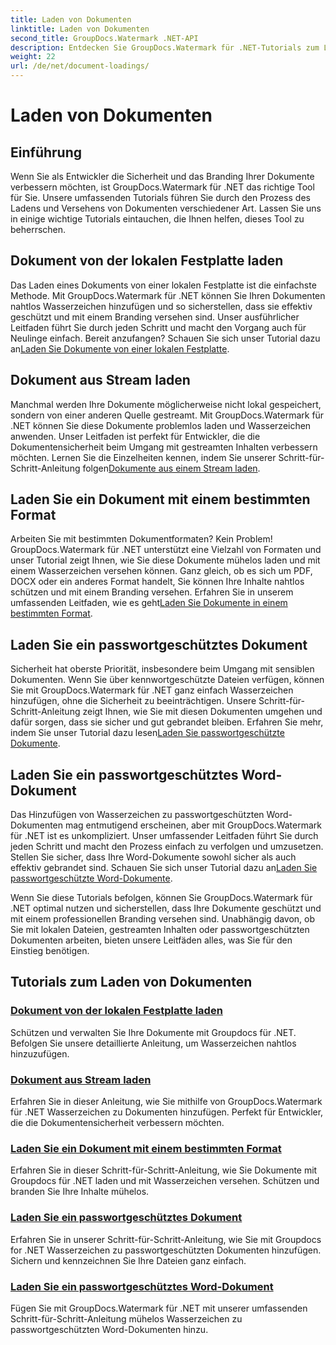 ```yaml
---
title: Laden von Dokumenten
linktitle: Laden von Dokumenten
second_title: GroupDocs.Watermark .NET-API
description: Entdecken Sie GroupDocs.Watermark für .NET-Tutorials zum Laden und Wasserzeichen von Dokumenten und sorgen Sie mit Schritt-für-Schritt-Anleitungen für Dokumentensicherheit und Branding.
weight: 22
url: /de/net/document-loadings/
---
```


# Laden von Dokumenten

## Einführung
Wenn Sie als Entwickler die Sicherheit und das Branding Ihrer Dokumente verbessern möchten, ist GroupDocs.Watermark für .NET das richtige Tool für Sie. Unsere umfassenden Tutorials führen Sie durch den Prozess des Ladens und Versehens von Dokumenten verschiedener Art. Lassen Sie uns in einige wichtige Tutorials eintauchen, die Ihnen helfen, dieses Tool zu beherrschen.

## Dokument von der lokalen Festplatte laden
Das Laden eines Dokuments von einer lokalen Festplatte ist die einfachste Methode. Mit GroupDocs.Watermark für .NET können Sie Ihren Dokumenten nahtlos Wasserzeichen hinzufügen und so sicherstellen, dass sie effektiv geschützt und mit einem Branding versehen sind. Unser ausführlicher Leitfaden führt Sie durch jeden Schritt und macht den Vorgang auch für Neulinge einfach. Bereit anzufangen? Schauen Sie sich unser Tutorial dazu an[Laden Sie Dokumente von einer lokalen Festplatte](./load-document-from-local-disk/).

## Dokument aus Stream laden
 Manchmal werden Ihre Dokumente möglicherweise nicht lokal gespeichert, sondern von einer anderen Quelle gestreamt. Mit GroupDocs.Watermark für .NET können Sie diese Dokumente problemlos laden und Wasserzeichen anwenden. Unser Leitfaden ist perfekt für Entwickler, die die Dokumentensicherheit beim Umgang mit gestreamten Inhalten verbessern möchten. Lernen Sie die Einzelheiten kennen, indem Sie unserer Schritt-für-Schritt-Anleitung folgen[Dokumente aus einem Stream laden](./load-document-from-stream/).

## Laden Sie ein Dokument mit einem bestimmten Format
Arbeiten Sie mit bestimmten Dokumentformaten? Kein Problem! GroupDocs.Watermark für .NET unterstützt eine Vielzahl von Formaten und unser Tutorial zeigt Ihnen, wie Sie diese Dokumente mühelos laden und mit einem Wasserzeichen versehen können. Ganz gleich, ob es sich um PDF, DOCX oder ein anderes Format handelt, Sie können Ihre Inhalte nahtlos schützen und mit einem Branding versehen. Erfahren Sie in unserem umfassenden Leitfaden, wie es geht[Laden Sie Dokumente in einem bestimmten Format](./load-specific-format-document/).

## Laden Sie ein passwortgeschütztes Dokument
 Sicherheit hat oberste Priorität, insbesondere beim Umgang mit sensiblen Dokumenten. Wenn Sie über kennwortgeschützte Dateien verfügen, können Sie mit GroupDocs.Watermark für .NET ganz einfach Wasserzeichen hinzufügen, ohne die Sicherheit zu beeinträchtigen. Unsere Schritt-für-Schritt-Anleitung zeigt Ihnen, wie Sie mit diesen Dokumenten umgehen und dafür sorgen, dass sie sicher und gut gebrandet bleiben. Erfahren Sie mehr, indem Sie unser Tutorial dazu lesen[Laden Sie passwortgeschützte Dokumente](./load-password-protected-document/).

## Laden Sie ein passwortgeschütztes Word-Dokument
Das Hinzufügen von Wasserzeichen zu passwortgeschützten Word-Dokumenten mag entmutigend erscheinen, aber mit GroupDocs.Watermark für .NET ist es unkompliziert. Unser umfassender Leitfaden führt Sie durch jeden Schritt und macht den Prozess einfach zu verfolgen und umzusetzen. Stellen Sie sicher, dass Ihre Word-Dokumente sowohl sicher als auch effektiv gebrandet sind. Schauen Sie sich unser Tutorial dazu an[Laden Sie passwortgeschützte Word-Dokumente](./load-password-protected-word-document/).

Wenn Sie diese Tutorials befolgen, können Sie GroupDocs.Watermark für .NET optimal nutzen und sicherstellen, dass Ihre Dokumente geschützt und mit einem professionellen Branding versehen sind. Unabhängig davon, ob Sie mit lokalen Dateien, gestreamten Inhalten oder passwortgeschützten Dokumenten arbeiten, bieten unsere Leitfäden alles, was Sie für den Einstieg benötigen.
## Tutorials zum Laden von Dokumenten
### [Dokument von der lokalen Festplatte laden](./load-document-from-local-disk/)
Schützen und verwalten Sie Ihre Dokumente mit Groupdocs für .NET. Befolgen Sie unsere detaillierte Anleitung, um Wasserzeichen nahtlos hinzuzufügen.
### [Dokument aus Stream laden](./load-document-from-stream/)
Erfahren Sie in dieser Anleitung, wie Sie mithilfe von GroupDocs.Watermark für .NET Wasserzeichen zu Dokumenten hinzufügen. Perfekt für Entwickler, die die Dokumentensicherheit verbessern möchten.
### [Laden Sie ein Dokument mit einem bestimmten Format](./load-specific-format-document/)
Erfahren Sie in dieser Schritt-für-Schritt-Anleitung, wie Sie Dokumente mit Groupdocs für .NET laden und mit Wasserzeichen versehen. Schützen und branden Sie Ihre Inhalte mühelos.
### [Laden Sie ein passwortgeschütztes Dokument](./load-password-protected-document/)
Erfahren Sie in unserer Schritt-für-Schritt-Anleitung, wie Sie mit Groupdocs for .NET Wasserzeichen zu passwortgeschützten Dokumenten hinzufügen. Sichern und kennzeichnen Sie Ihre Dateien ganz einfach.
### [Laden Sie ein passwortgeschütztes Word-Dokument](./load-password-protected-word-document/)
Fügen Sie mit GroupDocs.Watermark für .NET mit unserer umfassenden Schritt-für-Schritt-Anleitung mühelos Wasserzeichen zu passwortgeschützten Word-Dokumenten hinzu.